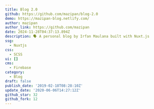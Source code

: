 ```yaml
---
title: Blog 2.0
github: https://github.com/mazipan/blog-2.0
demo: https://mazipan-blog.netlify.com/
author: mazipan
author_link: https://github.com/mazipan
date: 2024-11-28T04:37:13.894Z
description: 🗣 A personal blog by Irfan Maulana built with Nuxt.js
ssg:
  - Nuxtjs
css:
  - SCSS
ui: []
cms:
  - Firebase
category:
  - Blog
draft: false
publish_date: '2019-02-18T08:28:10Z'
update_date: '2020-06-06T14:27:12Z'
github_star: 32
github_fork: 12
---
```


